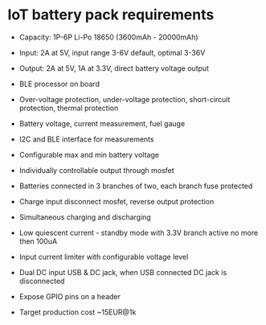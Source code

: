 # IoT battery pack requirements

 * Capacity: 1P-6P Li-Po 18650 (3600mAh - 20000mAh)
 * Input: 2A at 5V, input range 3-6V default, optimal 3-36V
 * Output: 2A at 5V, 1A at 3.3V, direct battery voltage output
 * BLE processor on board
 * Over-voltage protection, under-voltage protection, short-circuit protection, thermal protection
 * Battery voltage, current measurement, fuel gauge
 * I2C and BLE interface for measurements
 * Configurable max and min battery voltage
 * Individually controllable output through mosfet
 * Batteries connected in 3 branches of two, each branch fuse protected
 * Charge input disconnect mosfet, reverse output protection
 * Simultaneous charging and discharging
 * Low quiescent current - standby mode with 3.3V branch active no more then 100uA
 * Input current limiter with configurable voltage level
 * Dual DC input USB & DC jack, when USB connected DC jack is disconnected
 * Expose GPIO pins on a header

 * Target production cost ~15EUR@1k
